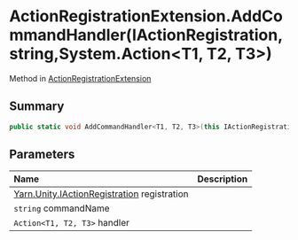 # ActionRegistrationExtension.AddCommandHandler(IActionRegistration,string,System.Action<T1, T2, T3>)

Method in [ActionRegistrationExtension](/docs/api/csharp/yarn.unity.actionregistrationextension.md)

## Summary



```csharp
public static void AddCommandHandler<T1, T2, T3>(this IActionRegistration registration, string commandName, System.Action<T1, T2, T3> handler);
```

## Parameters

|Name|Description|
|:---|:---|
|[Yarn.Unity.IActionRegistration](/docs/api/csharp/yarn.unity.iactionregistration.md) registration||
|`string` commandName||
|`Action<T1, T2, T3>` handler||

